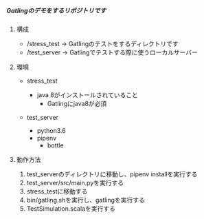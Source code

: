 ##### Gatlingのデモをするリポジトリです

1. 構成
    - /stress_test -> Gatlingのテストをするディレクトリです
    - /test_server -> Gatlingでテストする際に使うローカルサーバー

1. 環境
    - stress_test
        - java 8がインストールされていること
            - Gatlingにjava8が必須
            
    - test_server
        - python3.6
        - pipenv
            - bottle
            
1. 動作方法
    1. test_serverのディレクトリに移動し、pipenv installを実行する     
    1. test_server/src/main.pyを実行する
    1. stress_testに移動する
    1. bin/gatling.shを実行し、gatlingを実行する
    1. TestSimulation.scalaを実行する     